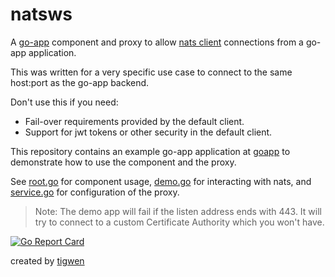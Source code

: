 # natsws

A [go-app](https://go-app.dev/) component and proxy to allow [nats client](https://github.com/nats-io/nats.go)
connections from a go-app application.

This was written for a very specific use case to connect to the same host:port as the go-app backend.

Don't use this if you need:

* Fail-over requirements provided by the default client.
* Support for jwt tokens or other security in the default client.

This repository contains an example go-app application at [goapp](internal/goapp) to demonstrate how to use the
component and the proxy.

See [root.go](internal/goapp/compo/root.go) for component usage,
[demo.go](internal/goapp/compo/demo/demo.go) for interacting with nats,
and [service.go](internal/goapp/service/service.go#L176)
for configuration of the proxy.

> Note: The demo app will fail if the listen address ends with 443. It will try to connect to a custom Certificate
> Authority which you won't have.

[![Go Report Card](https://goreportcard.com/badge/github.com/mlctrez/goapp-natsws)](https://goreportcard.com/report/github.com/mlctrez/goapp-natsws)

created by [tigwen](https://github.com/mlctrez/tigwen)
